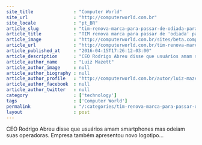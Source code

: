 ```yaml
---
site_title               : "Computer World"
site_url                 : "http://computerworld.com.br"
site_locale              : "pt_BR"
article_slug             : "tim-renova-marca-para-passar-de-odiada-para-a-mais-querida"
article_title            : "TIM renova marca para passar de 'odiada' para 'a mais querida'"
article_image            : "http://computerworld.com.br/sites/beta.computerworld.com.br/files/news_articles/tim.jpg"
article_url              : "http://computerworld.com.br/tim-renova-marca-para-passar-de-odiada-para-mais-querida"
article_published_at     : "2016-04-15T17:26:12-03:00"
article_description      : "CEO Rodrigo Abreu disse que usuários amam smartphones mas odeiam suas operadoras. Empresa também apresentou novo logotipo..."
article_author_name      : "Luiz Mazett"
article_author_image     : null
article_author_biography : null
article_author_profile   : "http://computerworld.com.br/autor/luiz-mazetto"
article_author_facebook  : null
article_author_twitter   : null
category                 : ['technology']
tags                     : ['Computer World']
permalink                : "/:categories/tim-renova-marca-para-passar-de-odiada-para-a-mais-querida/"
layout                   : post
---
```


CEO Rodrigo Abreu disse que usuários amam smartphones mas odeiam suas operadoras. Empresa também apresentou novo logotipo...
